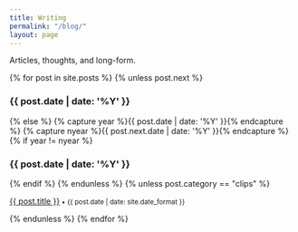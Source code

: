 ```yaml
---
title: Writing
permalink: "/blog/"
layout: page
---
```


<p>
Articles, thoughts, and long-form.
</p>
  {% for post in site.posts %}
    {% unless post.next %}
      <h3>{{ post.date | date: '%Y' }}</h3>
    {% else %}
      {% capture year %}{{ post.date | date: '%Y' }}{% endcapture %}
      {% capture nyear %}{{ post.next.date | date: '%Y' }}{% endcapture %}
      {% if year != nyear %}
        <h3>{{ post.date | date: '%Y' }}</h3>
      {% endif %}
    {% endunless %}
{% unless post.category == "clips"  %}
    <p><a href="{{ post.url | prepend: site.baseurl }}">{{ post.title }}</a><small> • {{ post.date | date: site.date_format }}</small></p>
{% endunless %}
  {% endfor %}
